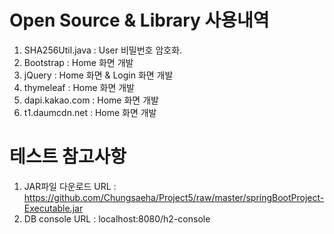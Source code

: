 # Open Source & Library 사용내역
1. SHA256Util.java : User 비밀번호 암호화.
2. Bootstrap : Home 화면 개발
3. jQuery : Home 화면 & Login 화면 개발
4. thymeleaf : Home 화면 개발
5. dapi.kakao.com : Home 화면 개발
6. t1.daumcdn.net : Home 화면 개발

# 테스트 참고사항
1. JAR파일 다운로드 URL : https://github.com/Chungsaeha/Project5/raw/master/springBootProject-Executable.jar
2. DB console URL : localhost:8080/h2-console
